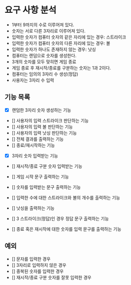 # 요구 사항 분석
- 1부터 9까지의 수로 이루어져 있다.
- 숫자는 서로 다른 3자리로 이루어져 있다.
- 입력한 숫자가 컴퓨터 숫자의 같은 자리에 있는 경우: 스트라이크
- 입력한 숫자가 컴퓨터 숫자의 다른 자리에 있는 경우: 볼
- 입력한 숫자가 하나도 존재하지 않는 경우: 낫싱
- 컴퓨터는 랜덤으로 숫자를 생성한다.
- 3개의 숫자를 모두 맞히면 게임 종료
- 게임 종료 후 재시작/종료를 구분하는 숫자는 1과 2이다.
- 컴퓨터는 임의의 3자리 수 생성(정답)
- 사용자는 3자리 수 입력

## 기능 목록
- [x] 랜덤한 3자리 숫자 생성하는 기능
- [] 사용자의 입력 스트라이크 판단하는 기능
- [] 사용자의 입력 볼 판단하는 기능
- [] 사용자의 입력 낫싱 판단하는 기능
- [] 전체 결과를 출력하는 기능
- [] 종료/재시작하는 기능

- [x] 3자리 숫자 입력받는 기능
- [] 재시작/종료 구분 숫자 입력받는 기능

- [] 게임 시작 문구 출력하는 기능
- [] 숫자를 입력받는 문구 출력하는 기능
- [] 입력한 수에 대한 스트라이크와 볼의 개수를 출력하는 기능
- [] 낫싱을 출력하는 기능
- [] 3 스트라이크(정답)인 경우 정답 문구 출력하는 기능
- [] 종료 혹은 재시작에 대한 숫자를 입력 문구를 출력하는 기능

## 예외
- [] 문자를 입력한 경우
- [] 3자리로 입력하지 않은 경우
- [] 중복된 숫자를 입력한 경우
- [] 재시작/종료 구분 숫자를 잘못 입력한 경우